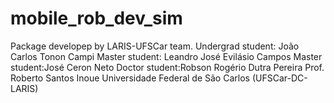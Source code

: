 # mobile_rob_dev_sim
Package developep by LARIS-UFSCar team. Undergrad student: João Carlos Tonon Campi Master student: Leandro José Evilásio Campos Master student:José Ceron Neto Doctor student:Robson Rogério Dutra Pereira Prof. Roberto Santos Inoue Universidade Federal de São Carlos (UFSCar-DC-LARIS)
